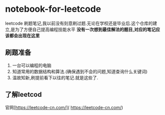 # notebook-for-leetcode

leetcode 刷题笔记,我以前没有刻意刷过题.无论在学校还是毕业后.这个仓库的建立,是为了方便自己提高编程技能水平
**没有一次想到最佳解法的题目,对应的笔记应该都会出现在这里**

## 刷题准备

1. 一台可以编程的电脑
2. 知道常用的数据结构和算法.(确保遇到不会的问题,知道查询什么关键词)
3. 温故知新,刷提前看下以往的笔记.就是这些了.

## 了解leetcod

官网[https://leetcode-cn.com/]( https://leetcode-cn.com/)  
